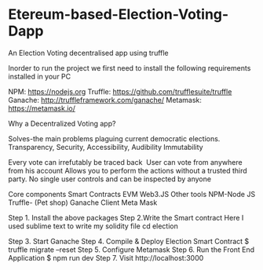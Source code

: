 # Etereum-based-Election-Voting-Dapp
An Election Voting decentralised app using truffle



Inorder to run the project we first need to install the following requirements installed in your PC

NPM: https://nodejs.org
Truffle: https://github.com/trufflesuite/truffle
Ganache: http://truffleframework.com/ganache/
Metamask: https://metamask.io/



Why a Decentralized Voting app?

Solves-the main problems plaguing current democratic elections.
Transparency,
Security, 
Accessibility,
Audibility 
Immutability

Every vote can irrefutably be traced back 
User can vote from anywhere from his account
Allows you to perform the actions without a trusted third party.
No single user controls and can be inspected by anyone


Core components
Smart Contracts
EVM
Web3.JS
Other tools
NPM-Node JS
Truffle- (Pet shop)
Ganache Client
Meta Mask



Step 1. Install the above packages
Step 2.Write the Smart contract
Here I used sublime text to write my solidity file
cd election

Step 3. Start Ganache
Step 4. Compile & Deploy Election Smart Contract
	$ truffle migrate –reset
Step 5. Configure Metamask
Step 6. Run the Front End Application
	$ npm run dev 
Step 7. Visit http://localhost:3000
